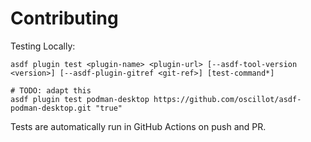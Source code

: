 # Contributing

Testing Locally:

```shell
asdf plugin test <plugin-name> <plugin-url> [--asdf-tool-version <version>] [--asdf-plugin-gitref <git-ref>] [test-command*]

# TODO: adapt this
asdf plugin test podman-desktop https://github.com/oscillot/asdf-podman-desktop.git "true"
```

Tests are automatically run in GitHub Actions on push and PR.
